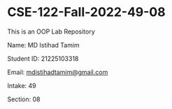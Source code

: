 # CSE-122-Fall-2022-49-08
This is an OOP Lab Repository

Name: MD Istihad Tamim

Student ID: 21225103318

Email: mdistihadtamim@gmail.com

Intake: 49

Section: 08

